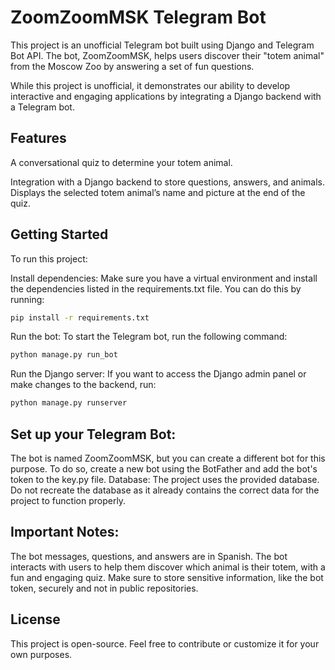 # ZoomZoomMSK Telegram Bot

This project is an unofficial Telegram bot built using Django and Telegram Bot API. The bot, ZoomZoomMSK, helps users discover their "totem animal" from the Moscow Zoo by answering a set of fun questions.

While this project is unofficial, it demonstrates our ability to develop interactive and engaging applications by integrating a Django backend with a Telegram bot.

## Features
A conversational quiz to determine your totem animal.

Integration with a Django backend to store questions, answers, and animals.
Displays the selected totem animal’s name and picture at the end of the quiz.

## Getting Started

To run this project:

Install dependencies: Make sure you have a virtual environment and install the dependencies listed in the requirements.txt file. You can do this by running:

```bash
pip install -r requirements.txt
```

Run the bot: To start the Telegram bot, run the following command:

```bash
python manage.py run_bot
```

Run the Django server: If you want to access the Django admin panel or make changes to the backend, run:

```bash
python manage.py runserver
```

## Set up your Telegram Bot:

The bot is named ZoomZoomMSK, but you can create a different bot for this purpose.
To do so, create a new bot using the BotFather and add the bot's token to the key.py file.
Database: The project uses the provided database. Do not recreate the database as it already contains the correct data for the project to function properly.

## Important Notes:

The bot messages, questions, and answers are in Spanish.
The bot interacts with users to help them discover which animal is their totem, with a fun and engaging quiz.
Make sure to store sensitive information, like the bot token, securely and not in public repositories.

## License
This project is open-source. Feel free to contribute or customize it for your own purposes.